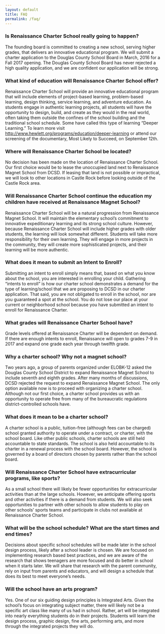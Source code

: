 ```yaml
---
layout: default
title: FAQ
permalink: /faq/
---
```


### Is Renaissance Charter School really going to happen?

The founding board is committed to creating a new school, serving higher grades, that delivers an innovative educational program. We will submit a charter application to the Douglas County School Board in March, 2016 for a Fall 2017 opening. The Douglas County School Board has never rejected a high quality application, and we are confident our application will be strong.

### What kind of education will Renaissance Charter School offer?

Renaissance Charter School will provide an innovative educational program that will include elements of project-based learning, problem-based learning, design thinking, service learning, and adventure education. As students engage in authentic learning projects, all students will have the opportunity to design, build, and create as they would in the real world, often taking them outside the confines of the school building and the traditional school schedule. Some have called this type of learning “Deeper Learning.” To learn more visit http://www.hewlett.org/programs/education/deeper-learning or attend our screening of the documentary, Most Likely to Succeed, on September 12th. 

### Where will Renaissance Charter School be located?

No decision has been made on the location of Renaissance Charter School. Our first choice would be to lease the unoccupied land next to Renaissance Magnet School from DCSD. If leasing that land is not possible or impractical, we will look to other locations in Castle Rock before looking outside of the Castle Rock area.

### Will Renaissance Charter School continue the education my children have received at Renaissance Magnet School?

Renaissance Charter School will be a natural progression from Renaissance Magnet School. It will maintain the elementary school’s commitment to innovative expeditionary learning and its strong school culture. However, because Renaissance Charter School will include higher grades with older students, the learning will look somewhat different. Students will take more responsibility for their own learning. They will engage in more projects in the community, they will create more sophisticated projects, and their learning will be more authentic.

### What does it mean to submit an Intent to Enroll?

Submitting an intent to enroll simply means that, based on what you know about the school, you are interested in enrolling your child. Gathering “intents to enroll”  is how our charter school demonstrates a demand for the type of learning/school that we are proposing to DCSD in our charter application. That said, you are not obligated to enroll in the school, nor are you guaranteed a spot at the school.  You do not lose our place at your current or neighborhood school because you have submitted an intent to enroll for Renaissance Charter.

### What grades will Renaissance Charter School have?

Grade levels offered at Renaissance Charter will be dependent on demand. If there are enough intents to enroll, Renaissance will open to grades 7-9 in 2017 and expand one grade each year through twelfth grade.

### Why a charter school? Why not a magnet school?

Two years ago, a group of parents organized under ELOBK-12 asked the Douglas County School District to expand Renaissance Magnet School to include seventh and eighth grades. After many months of discussions, DCSD rejected the request to expand Renaissance Magnet School. The only option available now is to proceed with organizing a charter school. Although not our first choice, a charter school provides us with an opportunity to operate free from many of the bureaucratic regulations district-controlled schools have. 

### What does it mean to be a charter school?

A charter school is a public, tuition-free (although fees can be charged) school granted authority to operate under a contract, or charter, with the school board. Like other public schools, charter schools are still held accountable to state standards. The school is also held accountable to its charter in a renewal process with the school board. However, the school is governed by a board of directors chosen by parents rather than the school board.

### Will Renaissance Charter School have extracurricular programs, like sports?

As a small school there will likely be fewer opportunities for extracurricular activities than at the large schools. However, we anticipate offering sports and other activities if there is a demand from students. We will also seek opportunities to partner with other schools to allow students to play on other schools’ sports teams and participate in clubs not available at Renaissance Charter School.

### What will be the school schedule? What are the start times and end times?

Decisions about specific school schedules will be made later in the school design process, likely after a school leader is chosen. We are focused on implementing research based best practices, and we are aware of the research that shows teenagers are more focused and do better in school when it starts later. We will share that research with the parent community, rely on input from parents and educators, and will design a schedule that does its best to meet everyone’s needs.

### Will the school have an arts program?

Yes. One of our six guiding design principles is Integrated Arts. Given the school’s focus on integrating subject matter, there will likely not be a specific art class like many of us had in school. Rather, art will be integrated into nearly everything students do in their projects. Students will learn the design process, graphic design, fine arts, performing arts, and more through the integrated projects they will do.
